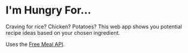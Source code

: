 # I'm Hungry For...

Craving for rice? Chicken? Potatoes? This web app shows you potential recipe ideas based on your chosen ingredient.

Uses the [Free Meal API](https://www.themealdb.com/api.php).